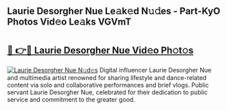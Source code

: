 ## Laurie Desorgher Nue Le𝚊k𝚎d N𝚞𝚍es - Part-KyO Photos Vid𝚎o Le𝚊ks VGVmT

# <h2><a href="http://fbadaxn.evod.top/?m=Laurie+Desorgher+Nue">🔗 👉🔴 Laurie Desorgher Nue Vid𝚎o Ph𝚘t𝚘s</a></h2>

[![Laurie Desorgher Nue N𝚞d𝚎s](https://i.imgur.com/8V9OHl7.gif)](http://fbadaxn.evod.top/?m=Laurie+Desorgher+Nue)
Digital influencer Laurie Desorgher Nue and multimedia artist renowned for sharing lifestyle and dance-related content via solo and collaborative performances and brief vlogs. Public servant Laurie Desorgher Nue, celebrated for their dedication to public service and commitment to the greater good. 
